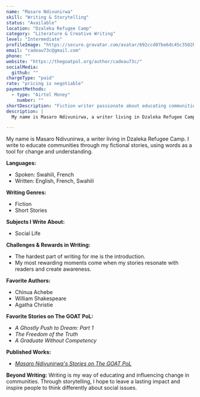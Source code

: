 ```yaml
---
name: "Masaro Ndivunirwa"
skill: "Writing & Storytelling"
status: "Available"
location: "Dzaleka Refugee Camp"
category: "Literature & Creative Writing"
level: "Intermediate"
profileImage: "https://secure.gravatar.com/avatar/692ccd07be6dc45c3502bee1820201d8?s=96&d=mm&r=g"
email: "cadeau73c@gmail.com"
phone: ""
website: "https://thegoatpol.org/author/cadeau73c/"
socialMedia:
  github: ""
chargeType: "paid"
rate: "pricing is negotiable"
paymentMethods:
  - type: "Airtel Money"
    number: ""
shortDescription: "Fiction writer passionate about educating communities through storytelling."
description: |
  My name is Masaro Ndivunirwa, a writer living in Dzaleka Refugee Camp. I write to educate communities through my fictional stories, using words as a tool for change and understanding.

---
```

My name is Masaro Ndivunirwa, a writer living in Dzaleka Refugee Camp. I write to educate communities through my fictional stories, using words as a tool for change and understanding.

  **Languages:**
  - Spoken: Swahili, French
  - Written: English, French, Swahili

  **Writing Genres:**
  - Fiction
  - Short Stories

  **Subjects I Write About:**
  - Social Life

  **Challenges & Rewards in Writing:**
  - The hardest part of writing for me is the introduction.
  - My most rewarding moments come when my stories resonate with readers and create awareness.

  **Favorite Authors:**
  - Chinua Achebe
  - William Shakespeare
  - Agatha Christie

  **Favorite Stories on The GOAT PoL:**
  - *A Ghostly Push to Dream: Part 1*
  - *The Freedom of the Truth*
  - *A Graduate Without Competency*

  **Published Works:**
  - *[Masaro Ndivunirwa's Stories on The GOAT PoL](https://thegoatpol.org/author/your-author-id/)*

  **Beyond Writing:**
  Writing is my way of educating and influencing change in communities. Through storytelling, I hope to leave a lasting impact and inspire people to think differently about social issues.
